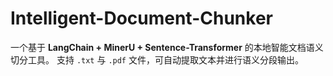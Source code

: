 # Intelligent-Document-Chunker
一个基于 **LangChain + MinerU + Sentence-Transformer** 的本地智能文档语义切分工具。   支持 `.txt` 与 `.pdf` 文件，可自动提取文本并进行语义分段输出。
